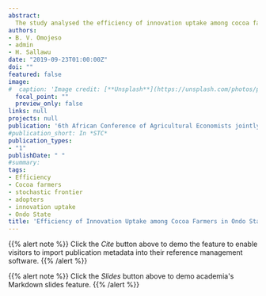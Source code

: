 ```yaml
---
abstract:
  The study analysed the efficiency of innovation uptake among cocoa farmers in Ondo State from a sample of 120 randomly selected cocoa farmers from two Local Government Areas of Ondo State. Budgeting technique was used to estimate adopters and non-adopters net farm income. Adopters of disseminated cocoa technologies made NGN 65,180.28 profit more than non-adopters. Stochastic frontier production function (SFPF) was used to analyse the technical efficiency of cocoa farmers. The estimated technical efficiency of the cocoa farmers ranged from 2.0% to 82.0% with a mean technical efficiency of 41% indicating that farmers operated sub-optimally and there was a 59% allowance for improving technical efficiency. The study further observed that age, educational status, membership of farmer’s organization, household size, and adoption status were major determinants of technical efficiency since these variables were found to be positively and significantly associated with technical efficiency. It was therefore recommended that farmers should be encouraged to join farmer's organisations, there is need for government and other stakeholders to invest in extension services in sensitizing cocoa farmers of new innovations and the level of literacy of the farmers should be looked into when formulating policies as it increases farmers' technical efficiency.
authors:
- B. V. Omojeso
- admin
- H. Sallawu
date: "2019-09-23T01:00:00Z"
doi: ""
featured: false
image:
#  caption: 'Image credit: [**Unsplash**](https://unsplash.com/photos/pLCdAaMFLTE)'
  focal_point: ""
  preview_only: false
links: null
projects: null
publication: '6th African Conference of Agricultural Economists jointly organised by African Association of Agricultural Economists (AAAE) and Nigerian Association of Agricultural Economists (NAAE) Sheraton Hotel and Towers Abuja, 23-26 September'
#publication_short: In *STC*
publication_types:
- "1"
publishDate: " "
#summary: 
tags:
- Efficiency
- Cocoa farmers
- stochastic frontier
- adopters
- innovation uptake
- Ondo State
title: 'Efficiency of Innovation Uptake among Cocoa Farmers in Ondo State'
---
```


{{% alert note %}}
Click the *Cite* button above to demo the feature to enable visitors to import publication metadata into their reference management software.
{{% /alert %}}

{{% alert note %}}
Click the *Slides* button above to demo academia's Markdown slides feature.
{{% /alert %}}

